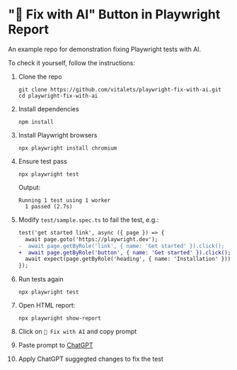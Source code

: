# "🤖 Fix with AI" Button in Playwright Report

An example repo for demonstration fixing Playwright tests with AI.

To check it yourself, follow the instructions:

1. Clone the repo
   ```
   git clone https://github.com/vitalets/playwright-fix-with-ai.git
   cd playwright-fix-with-ai
   ```

2. Install dependencies
   ```
   npm install
   ```

3. Install Playwright browsers
   ```
   npx playwright install chromium
   ```

4. Ensure test pass
   ```
   npx playwright test
   ```
   Output:
   ```
   Running 1 test using 1 worker
     1 passed (2.7s)
   ```  

5. Modify `test/sample.spec.ts` to fail the test, e.g.:
   ```diff
   test('get started link', async ({ page }) => {
     await page.goto('https://playwright.dev');
   -  await page.getByRole('link', { name: 'Get started' }).click();
   +  await page.getByRole('button', { name: 'Get started' }).click();
     await expect(page.getByRole('heading', { name: 'Installation' })).toBeVisible();
   });
   ```

6. Run tests again
   ```
   npx playwright test
   ```

7. Open HTML report:
   ```
   npx playwright show-report
   ```

8. Click on `🤖 Fix with AI` and copy prompt

9. Paste prompt to [ChatGPT](https://chatgpt.com/)

10. Apply ChatGPT suggegted changes to fix the test
